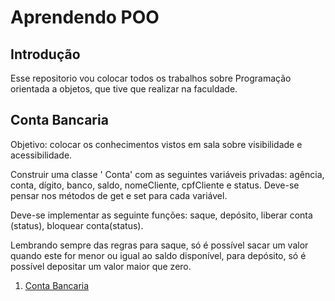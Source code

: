 # Aprendendo POO

## Introdução

Esse repositorio vou colocar todos os trabalhos sobre Programação orientada a objetos, que tive que realizar na faculdade.

## Conta Bancaria

Objetivo: colocar os conhecimentos vistos em sala sobre visibilidade e acessibilidade.

Construir uma classe ' Conta' com as seguintes variáveis privadas:  agência, conta, dígito, banco, saldo, nomeCliente, cpfCliente e status. Deve-se pensar nos métodos de get e set para cada variável.

Deve-se implementar as seguinte funções: saque, depósito, liberar conta (status), bloquear conta(status).

Lembrando sempre das regras para saque, só é possível sacar um valor quando este for menor ou igual ao saldo disponível, para depósito, só é possível depositar um valor maior que zero.

1. [Conta Bancaria](/Conta-Bancaria/)
